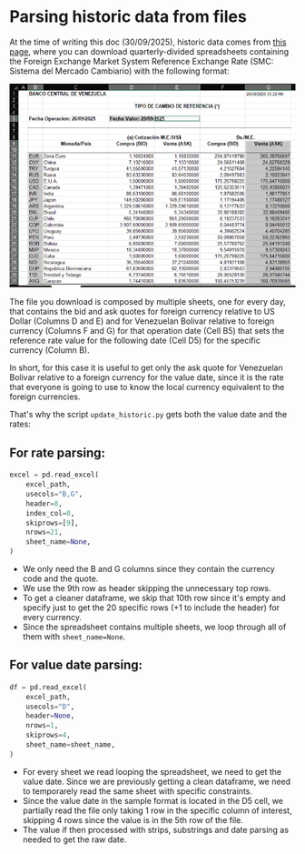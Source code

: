 # Parsing historic data from files

At the time of writing this doc (30/09/2025), historic data comes from [this page](https://www.bcv.org.ve/estadisticas/tipo-cambio-de-referencia-smc), where you can download quarterly-divided spreadsheets containing the Foreign Exchange Market System Reference Exchange Rate (SMC: Sistema del Mercado Cambiario) with the following format:

![Sample file with highlighted cells that are of interest](img/sample_file.png)

The file you download is composed by multiple sheets, one for every day, that contains the bid and ask quotes for foreign currency relative to US Dollar (Columns D and E) and for Venezuelan Bolivar relative to foreign currency (Columns F and G) for that operation date (Cell B5) that sets the reference rate value for the following date (Cell D5) for the specific currency (Column B).

In short, for this case it is useful to get only the ask quote for Venezuelan Bolivar relative to a foreign currency for the value date, since it is the rate that everyone is going to use to know the local currency equivalent to the foreign currencies.

That's why the script `update_historic.py` gets both the value date and the rates:

## For rate parsing:

```python
excel = pd.read_excel(
    excel_path,
    usecols="B,G",
    header=8,
    index_col=0,
    skiprows=[9],
    nrows=21,
    sheet_name=None,
)
```

- We only need the B and G columns since they contain the currency code and the quote.
- We use the 9th row as header skipping the unnecessary top rows.
- To get a cleaner dataframe, we skip that 10th row since it's empty and specify just to get the 20 specific rows (+1 to include the header) for every currency.
- Since the spreadsheet contains multiple sheets, we loop through all of them with `sheet_name=None`.

## For value date parsing:

```python
df = pd.read_excel(
    excel_path,
    usecols="D",
    header=None,
    nrows=1,
    skiprows=4,
    sheet_name=sheet_name,
)
```

- For every sheet we read looping the spreadsheet, we need to get the value date. Since we are previously getting a clean dataframe, we need to temporarely read the same sheet with specific constraints.
- Since the value date in the sample format is located in the D5 cell, we partially read the file only taking 1 row in the specific column of interest, skipping 4 rows since the value is in the 5th row of the file.
- The value if then processed with strips, substrings and date parsing as needed to get the raw date.
